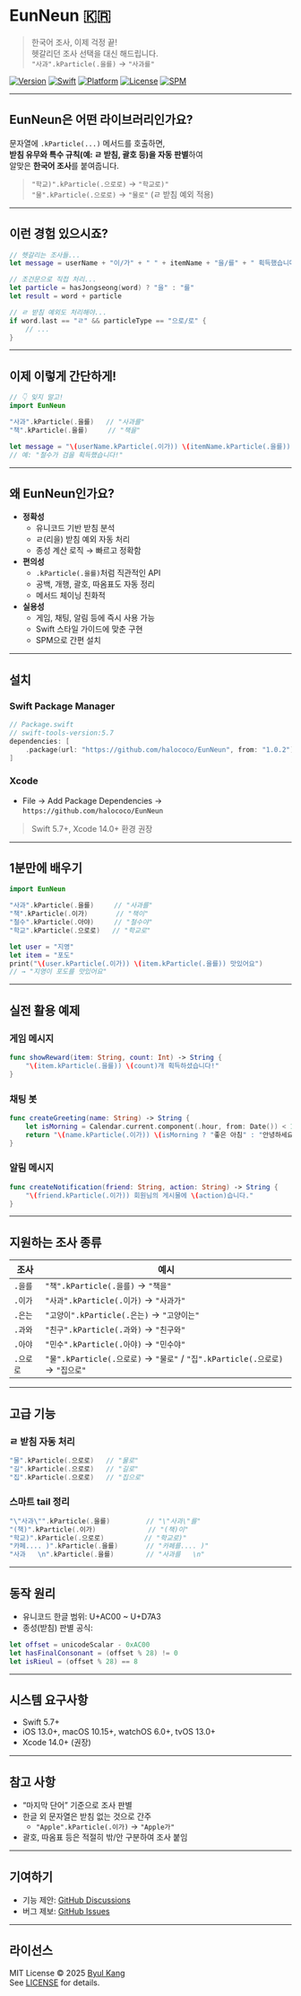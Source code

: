 # EunNeun 🇰🇷

> 한국어 조사, 이제 걱정 끝!  
> 헷갈리던 조사 선택을 대신 해드립니다.  
> `"사과".kParticle(.을를)` → `"사과를"` 

[![Version](https://img.shields.io/badge/version-1.0.4-blue.svg)](https://github.com/halococo/EunNeun/releases)
[![Swift](https://img.shields.io/badge/Swift-5.7%2B-orange.svg)](https://swift.org)
[![Platform](https://img.shields.io/badge/Platform-iOS%2013%2B%20|%20macOS%2010.15%2B%20|%20watchOS%206%2B%20|%20tvOS%2013%2B-lightgrey.svg)](https://developer.apple.com)
[![License](https://img.shields.io/badge/License-MIT-blue.svg)](LICENSE)
[![SPM](https://img.shields.io/badge/SPM-Compatible-brightgreen.svg)](https://swift.org/package-manager)

---

## EunNeun은 어떤 라이브러리인가요?

문자열에 `.kParticle(...)` 메서드를 호출하면,  
**받침 유무와 특수 규칙(예: ㄹ 받침, 괄호 등)을 자동 판별**하여  
알맞은 **한국어 조사**를 붙여줍니다.

> `"학교)".kParticle(.으로로)` → `"학교로)"`  
> `"물".kParticle(.으로로)` → `"물로"` (ㄹ 받침 예외 적용)

---

## 이런 경험 있으시죠?

```swift
// 헷갈리는 조사들...
let message = userName + "이/가" + " " + itemName + "을/를" + " 획득했습니다!"

// 조건문으로 직접 처리...
let particle = hasJongseong(word) ? "을" : "를"
let result = word + particle

// ㄹ 받침 예외도 처리해야...
if word.last == "ㄹ" && particleType == "으로/로" {
    // ...
}
```

---

## 이제 이렇게 간단하게!

```swift
// 👇 잊지 말고!
import EunNeun

"사과".kParticle(.을를)   // "사과를"
"책".kParticle(.을를)     // "책을"

let message = "\(userName.kParticle(.이가)) \(itemName.kParticle(.을를)) 획득했습니다!"
// 예: "철수가 검을 획득했습니다!"
```

---

## 왜 EunNeun인가요?

- **정확성**
  - 유니코드 기반 받침 분석
  - ㄹ(리을) 받침 예외 자동 처리
  - 종성 계산 로직 → 빠르고 정확함
- **편의성**
  - `.kParticle(.을를)`처럼 직관적인 API
  - 공백, 개행, 괄호, 따옴표도 자동 정리
  - 메서드 체이닝 친화적
- **실용성**
  - 게임, 채팅, 알림 등에 즉시 사용 가능
  - Swift 스타일 가이드에 맞춘 구현
  - SPM으로 간편 설치

---

## 설치

### Swift Package Manager

```swift
// Package.swift
// swift-tools-version:5.7
dependencies: [
    .package(url: "https://github.com/halococo/EunNeun", from: "1.0.2")
]
```

### Xcode
- File → Add Package Dependencies →  
  `https://github.com/halococo/EunNeun`

> Swift 5.7+, Xcode 14.0+ 환경 권장

---

## 1분만에 배우기

```swift
import EunNeun

"사과".kParticle(.을를)     // "사과를"
"책".kParticle(.이가)       // "책이"
"철수".kParticle(.아야)     // "철수야"
"학교".kParticle(.으로로)   // "학교로"

let user = "지영"
let item = "포도"
print("\(user.kParticle(.이가)) \(item.kParticle(.을를)) 맛있어요")
// → "지영이 포도를 맛있어요"
```

---

## 실전 활용 예제

### 게임 메시지
```swift
func showReward(item: String, count: Int) -> String {
    "\(item.kParticle(.을를)) \(count)개 획득하셨습니다!"
}
```

### 채팅 봇
```swift
func createGreeting(name: String) -> String {
    let isMorning = Calendar.current.component(.hour, from: Date()) < 12
    return "\(name.kParticle(.이가)) \(isMorning ? "좋은 아침" : "안녕하세요")!"
}
```

### 알림 메시지
```swift
func createNotification(friend: String, action: String) -> String {
    "\(friend.kParticle(.이가)) 회원님의 게시물에 \(action)습니다."
}
```

---

## 지원하는 조사 종류

| 조사 | 예시 |
|------|------|
| `.을를` | `"책".kParticle(.을를)` → `"책을"` |
| `.이가` | `"사과".kParticle(.이가)` → `"사과가"` |
| `.은는` | `"고양이".kParticle(.은는)` → `"고양이는"` |
| `.과와` | `"친구".kParticle(.과와)` → `"친구와"` |
| `.아야` | `"민수".kParticle(.아야)` → `"민수야"` |
| `.으로로` | `"물".kParticle(.으로로)` → `"물로"` / `"집".kParticle(.으로로)` → `"집으로"` |

---

## 고급 기능

### ㄹ 받침 자동 처리
```swift
"물".kParticle(.으로로)   // "물로"
"길".kParticle(.으로로)   // "길로"
"집".kParticle(.으로로)   // "집으로"
```

### 스마트 tail 정리
```swift
"\"사과\"".kParticle(.을를)         // "\"사과\"를"
"(책)".kParticle(.이가)             // "(책)이"
"학교)".kParticle(.으로로)          // "학교로)"
"카페.... )".kParticle(.을를)       // "카페를.... )"
"사과   \n".kParticle(.을를)        // "사과를   \n"
```

---

## 동작 원리

- 유니코드 한글 범위: U+AC00 ~ U+D7A3
- 종성(받침) 판별 공식:

```swift
let offset = unicodeScalar - 0xAC00
let hasFinalConsonant = (offset % 28) != 0
let isRieul = (offset % 28) == 8
```

---

## 시스템 요구사항

- Swift 5.7+
- iOS 13.0+, macOS 10.15+, watchOS 6.0+, tvOS 13.0+
- Xcode 14.0+ (권장)

---

## 참고 사항

- “마지막 단어” 기준으로 조사 판별
- 한글 외 문자열은 받침 없는 것으로 간주
  - `"Apple".kParticle(.이가)` → `"Apple가"`
- 괄호, 따옴표 등은 적절히 밖/안 구분하여 조사 붙임

---

## 기여하기

- 기능 제안: [GitHub Discussions](https://github.com/halococo/EunNeun/discussions)
- 버그 제보: [GitHub Issues](https://github.com/halococo/EunNeun/issues)

---

## 라이선스

MIT License © 2025 [Byul Kang](mailto:halococoa@gmail.com)  
See [LICENSE](./LICENSE) for details.
